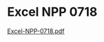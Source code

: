 # Excel NPP 0718

[Excel-NPP-0718.pdf](Excel%20NPP%200718%208a0c4aa8b85b4d9dbf3c9d6a9ca1718e/Excel-NPP-0718.pdf)